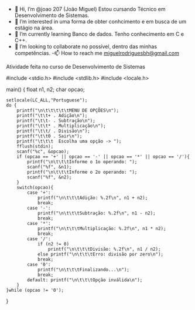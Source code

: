 - 👋 Hi, I’m @joao 207 (João Miguel) Estou cursando Técnico em Desenvolvimento de Sistemas.
- 👀 I’m interested in  uma forma de  obter conhcimento e em busca de um estágio na área.
- 🌱 I’m currently learning  Banco de dados. Tenho conhecimento em C e C++.
- 💞️ I’m looking to collaborate no possível, dentro das minhas competências.
-📫 How to reach me  miguelrodriguesbh@gmail.com


Atividade feita no curso de Desenvolvimento de Sistemas




#include <stdio.h>
#include <stdlib.h>
#include <locale.h>






main()
{
	float n1, n2;
	char opcao;
	
	setlocale(LC_ALL,"Portuguese");
	do {
		printf("\n\t\t\t\t\tMENU DE OPÇÕES\n");
		printf("\t\t+ . Adição\n");
		printf("\t\t- . Subtração\n");
		printf("\t\t* . Multiplicação\n");
		printf("\t\t/ . Divisão\n");
		printf("\t\t0 . Sair\n");
		printf("\t\t\t	Escolha uma opção -> ");
		fflush(stdin);
		scanf("%c", &opcao);
		if (opcao == '+' || opcao == '-' || opcao == '*' || opcao == '/'){ 
			printf("\n\t\t\tInforme o 1o operando: ");
			scanf("%f", &n1);
			printf("\n\t\t\tInforme o 2o operando: ");
			scanf("%f", &n2);
		}
		switch(opcao){
			case '+': 
				printf("\n\t\t\tAdição: %.2f\n", n1 + n2);
				break;
			case '-':
				printf("\n\t\t\tSubtração: %.2f\n", n1 - n2);
				break;
			case '*':
				printf("\n\t\t\tMultiplicação: %.2f\n", n1 * n2);
				break;
			case '/':
				if (n2 != 0)
					printf("\n\t\t\tDivisão: %.2f\n", n1 / n2);
				else printf("\n\t\t\tErro: divisão por zero\n");
				break;
			case '0': 
				printf("\n\t\t\tFinalizando...\n");
				break;
			default: printf("\n\t\t\tOpção inválida\n");
		}			 
	}while (opcao != '0');
}
